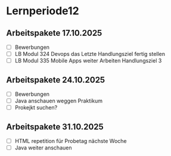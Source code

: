 # Lernperiode12


## Arbeitspakete 17.10.2025 

- [ ] Bewerbungen
- [ ] LB Modul 324 Devops das Letzte Handlungsziel fertig stellen
- [ ] LB Modul 335 Mobile Apps weiter Arbeiten Handlungsziel 3

## Arbeitspakete 24.10.2025

- [ ] Bewerbungen
- [ ] Java anschauen weggen Praktikum
- [ ] Prokejkt suchen?

## Arbeitspakete 31.10.2025

- [ ] HTML repetition für Probetag nächste Woche
- [ ] Java weiter anschauen
